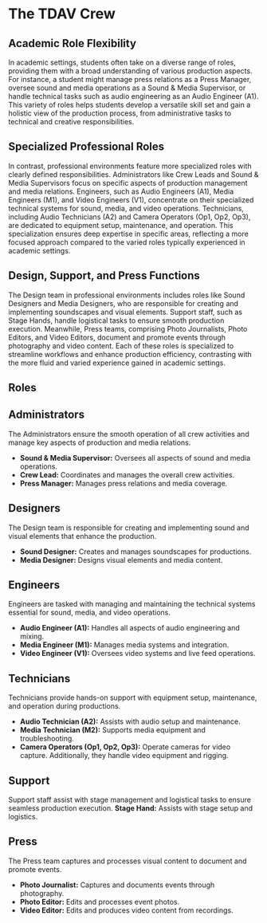 # The TDAV Crew
## Academic Role Flexibility
In academic settings, students often take on a diverse range of roles, providing them with a broad understanding of various production aspects. For instance, a student might manage press relations as a Press Manager, oversee sound and media operations as a Sound & Media Supervisor, or handle technical tasks such as audio engineering as an Audio Engineer (A1). This variety of roles helps students develop a versatile skill set and gain a holistic view of the production process, from administrative tasks to technical and creative responsibilities.
## Specialized Professional Roles
In contrast, professional environments feature more specialized roles with clearly defined responsibilities. Administrators like Crew Leads and Sound & Media Supervisors focus on specific aspects of production management and media relations. Engineers, such as Audio Engineers (A1), Media Engineers (M1), and Video Engineers (V1), concentrate on their specialized technical systems for sound, media, and video operations. Technicians, including Audio Technicians (A2) and Camera Operators (Op1, Op2, Op3), are dedicated to equipment setup, maintenance, and operation. This specialization ensures deep expertise in specific areas, reflecting a more focused approach compared to the varied roles typically experienced in academic settings.
## Design, Support, and Press Functions
The Design team in professional environments includes roles like Sound Designers and Media Designers, who are responsible for creating and implementing soundscapes and visual elements. Support staff, such as Stage Hands, handle logistical tasks to ensure smooth production execution. Meanwhile, Press teams, comprising Photo Journalists, Photo Editors, and Video Editors, document and promote events through photography and video content. Each of these roles is specialized to streamline workflows and enhance production efficiency, contrasting with the more fluid and varied experience gained in academic settings.
## Roles
## Administrators
The Administrators ensure the smooth operation of all crew activities and manage key aspects of production and media relations.
- **Sound & Media Supervisor:** Oversees all aspects of sound and media operations.
- **Crew Lead:** Coordinates and manages the overall crew activities.  
- **Press Manager:** Manages press relations and media coverage.
## Designers
The Design team is responsible for creating and implementing sound and visual elements that enhance the production.
- **Sound Designer:** Creates and manages soundscapes for productions.  
- **Media Designer:** Designs visual elements and media content.
## Engineers
Engineers are tasked with managing and maintaining the technical systems essential for sound, media, and video operations. 
- **Audio Engineer (A1):** Handles all aspects of audio engineering and mixing.  
- **Media Engineer (M1):** Manages media systems and integration.  
- **Video Engineer (V1):** Oversees video systems and live feed operations.
## Technicians
Technicians provide hands-on support with equipment setup, maintenance, and operation during productions.  
- **Audio Technician (A2):** Assists with audio setup and maintenance.  
- **Media Technician (M2):** Supports media equipment and troubleshooting.  
- **Camera Operators (Op1, Op2, Op3):** Operate cameras for video capture. Additionally, they handle video equipment and rigging.
## Support
Support staff assist with stage management and logistical tasks to ensure seamless production execution.
**Stage Hand:** Assists with stage setup and logistics.
## Press
The Press team captures and processes visual content to document and promote events.
- **Photo Journalist:** Captures and documents events through photography.  
- **Photo Editor:** Edits and processes event photos. 
- **Video Editor:** Edits and produces video content from recordings.
